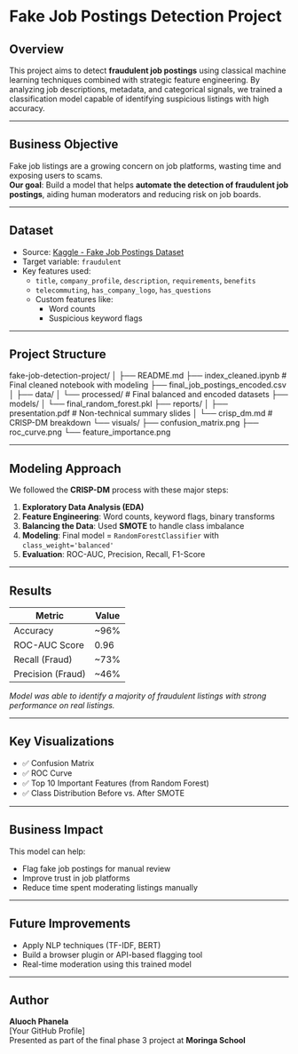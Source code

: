 # Fake Job Postings Detection Project

## Overview

This project aims to detect **fraudulent job postings** using classical machine learning techniques combined with strategic feature engineering. By analyzing job descriptions, metadata, and categorical signals, we trained a classification model capable of identifying suspicious listings with high accuracy.

---

## Business Objective

Fake job listings are a growing concern on job platforms, wasting time and exposing users to scams.  
**Our goal**: Build a model that helps **automate the detection of fraudulent job postings**, aiding human moderators and reducing risk on job boards.

---

## Dataset

- Source: [Kaggle - Fake Job Postings Dataset](https://www.kaggle.com/datasets/shivamb/real-or-fake-fake-jobposting-prediction)
- Target variable: `fraudulent`  
- Key features used:
  - `title`, `company_profile`, `description`, `requirements`, `benefits`
  - `telecommuting`, `has_company_logo`, `has_questions`
  - Custom features like:
    - Word counts
    - Suspicious keyword flags

---

## Project Structure

fake-job-detection-project/
│
├── README.md
├── index_cleaned.ipynb # Final cleaned notebook with modeling
├── final_job_postings_encoded.csv
│
├── data/
│ └── processed/ # Final balanced and encoded datasets
├── models/
│ └── final_random_forest.pkl
├── reports/
│ ├── presentation.pdf # Non-technical summary slides
│ └── crisp_dm.md # CRISP-DM breakdown
└── visuals/
├── confusion_matrix.png
├── roc_curve.png
└── feature_importance.png


---

## Modeling Approach

We followed the **CRISP-DM** process with these major steps:

1. **Exploratory Data Analysis (EDA)**  
2. **Feature Engineering**: Word counts, keyword flags, binary transforms  
3. **Balancing the Data**: Used **SMOTE** to handle class imbalance  
4. **Modeling**: Final model = `RandomForestClassifier` with `class_weight='balanced'`  
5. **Evaluation**: ROC-AUC, Precision, Recall, F1-Score

---

##  Results

| Metric        | Value |
|---------------|--------|
| Accuracy      | ~96% |
| ROC-AUC Score | 0.96 |
| Recall (Fraud)| ~73% |
| Precision (Fraud)| ~46% |

*Model was able to identify a majority of fraudulent listings with strong performance on real listings.*

---

## Key Visualizations

- ✅ Confusion Matrix  
- ✅ ROC Curve  
- ✅ Top 10 Important Features (from Random Forest)  
- ✅ Class Distribution Before vs. After SMOTE  

---

## Business Impact

This model can help:
- Flag fake job postings for manual review
- Improve trust in job platforms
- Reduce time spent moderating listings manually

---

## Future Improvements

- Apply NLP techniques (TF-IDF, BERT)
- Build a browser plugin or API-based flagging tool
- Real-time moderation using this trained model

---

## Author

**Aluoch Phanela**  
[Your GitHub Profile]  
Presented as part of the final phase 3 project at **Moringa School**



